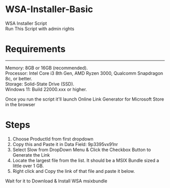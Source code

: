 # WSA-Installer-Basic
WSA Installer Script <br>
Run This Script with admin rights 

# Requirements
<hr>

Memory: 8GB or 16GB (recommended).<br>
Processor: Intel Core i3 8th Gen, AMD Ryzen 3000, Qualcomm Snapdragon 8c, or better.<br>
Storage: Solid-State Drive (SSD).<br>
Windows 11: Build 22000.xxx or higher.<br>

Once you run the script it'll launch Online Link Generator for Microsoft Store in the browser 

# Steps
<ol>
  <li>Choose ProductId from first dropdown</li>
  <li>Copy this and Paste it in Data Field: 9p3395vx91nr</li>
  <li>Select Slow from DropDown Menu & Click the Checkbox Button to Generate the Link</li>
  <li>Locate the largest file from the list. It should be a MSIX Bundle sized a little over 1 GB.</li>
  <li>Right click and Copy the link of that file and paste it below.</li>
</ol>

Wait for it to Download & Install WSA msixbundle 
